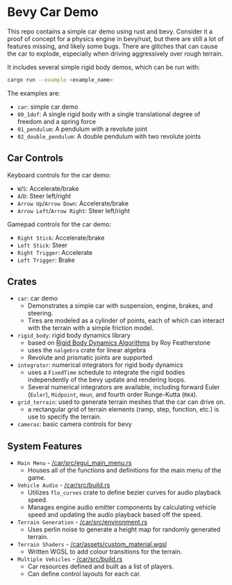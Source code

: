 # Bevy Car Demo
This repo contains a simple car demo using rust and bevy. Consider it a proof of concept for a physics engine in bevy/rust, but there are still a lot of features missing, and likely some bugs. There are glitches that can cause the car to explode, especially when driving aggressively over rough terrain.

It includes several simple rigid body demos, which can be run with:
```bash
cargo run --example <example_name>
```
The examples are:
- `car`: simple car demo
- `00_1dof`: A single rigid body with a single translational degree of freedom and a spring force
- `01_pendulum`: A pendulum with a revolute joint
- `02_double_pendulum`: A double pendulum with two revolute joints

## Car Controls
Keyboard controls for the car demo:
- `W`/`S`: Accelerate/brake
- `A`/`D`: Steer left/right
- `Arrow Up`/`Arrow Down`: Accelerate/brake
- `Arrow Left`/`Arrow Right`: Steer left/right

Gamepad controls for the car demo:
- `Right Stick`: Accelerate/brake
- `Left Stick`: Steer
- `Right Trigger`: Accelerate
- `Left Trigger`: Brake

## Crates
- `car`: car demo
    - Demonstrates a simple car with suspension, engine, brakes, and steering.
    - Tires are modeled as a cylinder of points, each of which can interact with the terrain with a simple friction model.
- `rigid_body`: rigid body dynamics library
    - based on [Rigid Body Dynamics Algorithms](https://link.springer.com/book/10.1007/978-1-4899-7560-7) by Roy Featherstone
    - uses the `nalgebra` crate for linear algebra
    - Revolute and prismatic joints are supported
- `integrator`: numerical integrators for rigid body dynamics
    - uses a `FixedTime` schedule to integrate the rigid bodies independently of the bevy update and rendering loops.
    - Several numerical integrators are available, including forward Euler (`Euler`), `Midpoint`, `Heun`, and fourth order Runge-Kutta (`RK4`). 
- `grid_terrain`: used to generate terrain meshes that the car can drive on. 
    - a rectangular grid of terrain elements (ramp, step, function, etc.) is use to specify the terrain. 
- `cameras`: basic camera controls for bevy

## System Features
- `Main Menu` - [/car/src/egui_main_menu.rs](car/src/main_menu.rs)
    - Houses all of the functions and definitions for the main menu of the game.
- `Vehicle Audio` - [/car/src/build.rs](car/src/main_menu.rs)
    - Utilizes `flo_curves` crate to define bezier curves for audio playback speed.
    - Manages engine audio emitter components by calculating vehicle speed and updating the audio playback based off the speed.
- `Terrain Generation` - [/car/src/environment.rs](car/src/environment.rs)
    - Uses perlin noise to generate a height map for randomly generated terrain.
- `Terrain Shaders` - [/car/assets/custom_material.wgsl](car/assets/shaders/custom_material.wgsl)
    - Written WGSL to add colour transitions for the terrain.
- `Multiple Vehicles` - [/car/src/build.rs](car/src/main_menu.rs)
    - Car resources defined and built as a list of players.
    - Can define control layouts for each car.
